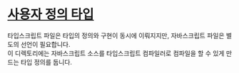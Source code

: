 # [사용자 정의 타입](https://heropy.blog/2020/01/27/typescript/#9901349e-5ff2-4194-903d-c9b95b5e5bb7)

타입스크립트 파일은 타입의 정의와 구현이 동시에 이뤄지지만, 자바스크립트 파일은 별도의 선언이 필요합니다.<br />
이 디렉토리에는 자바스크립트 소스를 타입스크립트 컴파일러로 컴파일을 할 수 있게 만드는 타입 정의를 둡니다.
